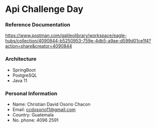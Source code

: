 # Api Challenge Day

### Reference Documentation
https://www.postman.com/galileolibrary/workspace/eagle-hubs/collection/4090844-b5250953-759e-4db5-a9ae-d599d01ce1f4?action=share&creator=4090844

### Architecture

* SpringBoot 
* PostgreSQL
* Java 11

### Personal Information

* Name: Christian David Osorio Chacon
* Email: ccdosorio11@gmail.com
* Country: Guatemala
* No. phone: 4096 2591
